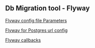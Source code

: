 Db Migration tool - Flyway
--------------------------

[Flyway config file Parameters](https://documentation.red-gate.com/fd/parameters-224919673.html)

[Flyway for Postgres url config](https://documentation.red-gate.com/fd/postgresql-database-235241807.html)

[Flyway callbacks](https://documentation.red-gate.com/fd/callback-concept-184127466.html)